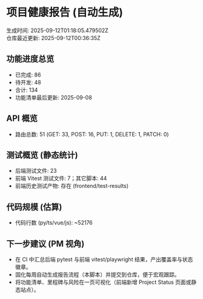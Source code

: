 # 项目健康报告 (自动生成)

生成时间: 2025-09-12T01:18:05.479502Z  
仓库最近更新: 2025-09-12T00:36:35Z

## 功能进度总览
- 已完成: 86
- 待开发: 48
- 合计: 134
- 功能清单最后更新: 2025-09-08

## API 概览
- 路由总数: 51 (GET: 33, POST: 16, PUT: 1, DELETE: 1, PATCH: 0)

## 测试概览 (静态统计)
- 后端测试文件: 23
- 前端 Vitest 测试文件: 7；其它脚本: 44
- 前端历史测试产物: 存在 (frontend/test-results)

## 代码规模 (估算)
- 代码行数 (py/ts/vue/js): ~52176

## 下一步建议 (PM 视角)
- 在 CI 中汇总后端 pytest 与前端 vitest/playwright 结果，产出覆盖率与状态徽章。
- 固化每周自动生成报告流程（本脚本）并提交到仓库，便于宏观跟踪。
- 将功能清单、里程碑与风险在一页可视化（前端新增 Project Status 页面或静态站点）。
